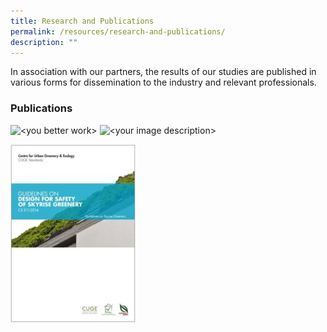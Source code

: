 ```yaml
---
title: Research and Publications
permalink: /resources/research-and-publications/
description: ""
---
```

In association with our partners, the results of our studies are published in various forms for dissemination to the industry and relevant professionals.

### Publications
<img style="width:400px;" alt="<you better work>" src="/images/![](/images/Icons/guidelines%20on%20design%20for%20safety%20of%20skyrise%20greenery_icon.jpg)">

<img src="/images/</images/Icons/guidelines%20on%20design%20for%20safety%20of%20skyrise%20greenery_icon.jpg>" alt="<your image description>" style="width:200px;">


![](/images/Icons/guidelines%20on%20design%20for%20safety%20of%20skyrise%20greenery_icon.jpg)